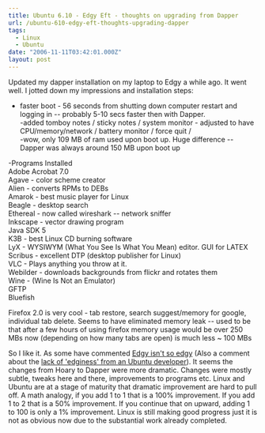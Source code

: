 ```yaml
---
title: Ubuntu 6.10 - Edgy Eft - thoughts on upgrading from Dapper
url: /ubuntu-610-edgy-eft-thoughts-upgrading-dapper
tags:
  - Linux
  - Ubuntu
date: "2006-11-11T03:42:01.000Z"
layout: post
---
```


Updated my dapper installation on my laptop to Edgy a while ago. It went well. I jotted down my impressions and installation steps:  
  
- faster boot - 56 seconds from shutting down computer restart and logging in -- probably 5-10 secs faster then with Dapper.  
-added tomboy notes / sticky notes / system monitor - adjusted to have CPU/memory/network / battery monitor / force quit /  
-wow, only 109 MB of ram used upon boot up. Huge difference -- Dapper was always around 150 MB upon boot up  
  
-Programs Installed  
Adobe Acrobat 7.0  
Agave - color scheme creator  
Alien - converts RPMs to DEBs  
Amarok - best music player for Linux  
Beagle - desktop search  
Ethereal - now called wireshark -- network sniffer  
Inkscape - vector drawing program  
Java SDK 5  
K3B - best Linux CD burning software  
LyX - WYSIWYM (What You See Is What You Mean) editor. GUI for LATEX  
Scribus - excellent DTP (desktop publisher for Linux)  
VLC - Plays anything you throw at it.  
Webilder - downloads backgrounds from flickr and rotates them  
Wine - (Wine Is Not an Emulator)  
GFTP  
Bluefish  
  
Firefox 2.0 is very cool - tab restore, search suggest/memory for google, individual tab delete. Seems to have eliminated memory leak -- used to be that after a few hours of using firefox memory usage would be over 250 MBs now (depending on how many tabs are open) is much less ~ 100 MBs  
  
So I like it. As some have commented [Edgy isn't so edgy][0] (Also a comment about the [lack of 'edginess' from an Ubuntu developer][1]). It seems the changes from Hoary to Dapper were more dramatic. Changes were mostly subtle, tweaks here and there, improvements to programs etc. Linux and Ubuntu are at a stage of maturity that dramatic improvement are hard to pull off. A math analogy, if you add 1 to 1 that is a 100% improvement. If you add 1 to 2 that is a 50% improvement. If you continue that on upward, adding 1 to 100 is only a 1% improvement. Linux is still making good progress just it is not as obvious now due to the substantial work already completed.

[0]: http://www.linux.com/article.pl?sid=06/10/26/1552208
[1]: http://www.netsplit.com/blog/articles/2006/10/27/not-that-edgy